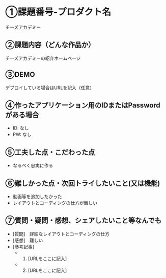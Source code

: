 # ①課題番号-プロダクト名
チーズアカデミー
## ②課題内容（どんな作品か）
チーズアカデミーの紹介ホームページ
## ③DEMO
デプロイしている場合はURLを記入（任意）
## ④作ったアプリケーション用のIDまたはPasswordがある場合
- ID: なし
- PW: なし
## ⑤工夫した点・こだわった点
- なるべく忠実に作る
## ⑥難しかった点・次回トライしたいこと(又は機能)
- 動画等を追加したかった
- レイアウトとコーディングの仕方が難しい
## ⑦質問・疑問・感想、シェアしたいこと等なんでも
- [質問]　詳細なレイアウトとコーディングの仕方
- [感想]　難しい
- [参考記事]
  - 1. [URLをここに記入]
  - 2. [URLをここに記入]

